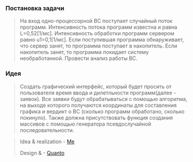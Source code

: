 ### Постановка задачи
> На вход одно-процессорной ВС поступает случайный поток программ.
> Интенсивность потока программ известна и равна L=0,52[1/мс].
> Интенсивность обработки программ сервером равно u1=0,1[1/мс].
> Если поступившая программа обнаруживает, что сервер занят, то
> программа поступает в накопитель. Если накопитель занят, то
> программа покидает систему необработанной. Провести анализ
> работы ВС.

### Идея
> Создать графический интерфейс, который будет просить от пользователя
> время ввода и дилетльности программ(далее - заявок). Все заявки будут
> обрабатываться с помощью алгоритма, на выходе которого получаются
> координаты для составления графика и вердикт о ВС (сколько программ
> обработано, сколько покинуло). Также должна присутствовать функция
> создания массивов с помощью генератора псевдослучайной последовательности.


> Idea & realization - [Me](https://github.com/wumpochuck)
> 
> Design &  - [Quanto](https://github.com/QuantoPrizm)